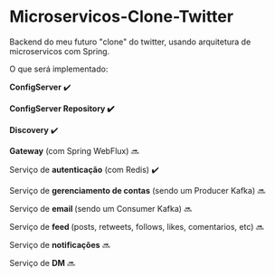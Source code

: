 # Microservicos-Clone-Twitter
Backend do meu futuro "clone" do twitter, usando arquitetura de microservicos com Spring.

O que será implementado:
<p><b>ConfigServer</b> ✔️</p> 
<p><b>ConfigServer Repository ✔️</b></p>
<p><b>Discovery</b> ✔️</p>
<p><b>Gateway</b> (com Spring WebFlux) 🔜</p>
<p>Serviço de <b>autenticação</b> (com Redis) ✔️</p>
<p>Serviço de <b>gerenciamento de contas</b> (sendo um Producer Kafka) 🔜</p>
<p>Serviço de <b>email </b>(sendo um Consumer Kafka) 🔜</p>
<p>Serviço de <b>feed </b>(posts, retweets, follows, likes, comentarios, etc) 🔜</p>
<p>Serviço de <b>notificações</b> 🔜</p>
<p>Serviço de <b>DM</b> 🔜</p>
